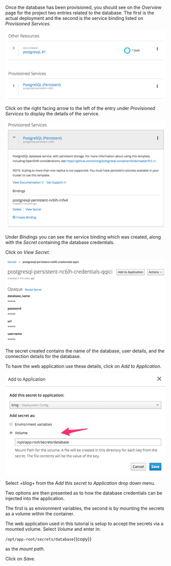 Once the database has been provisioned, you should see on the _Overview_ page for the project two entries related to the database. The first is the actual deployment and the second is the service binding listed on _Provisioned Services_.

![Database Provisioned](../../assets/intro-openshift/service-binding/05-postgresql-provisioned.png)

Click on the right facing arrow to the left of the entry under _Provisioned Services_ to display the details of the service.

![Database Expanded](../../assets/intro-openshift/service-binding/05-postgresql-expanded.png)

Under _Bindings_ you can see the service binding which was created, along with the _Secret_ containing the database credentials.

Click on _View Secret_.

![Database Secret](../../assets/intro-openshift/service-binding/05-postgresql-secret.png)

The secret created contains the name of the database, user details, and the connection details for the database.

To have the web application use these details, click on _Add to Application_.

![Add to Application](../../assets/intro-openshift/service-binding/05-add-to-application.png)

Select +blog+ from the _Add this secret to Application_ drop down menu.

Two options are then presented as to how the database credentials can be injected into the application.

The first is as environment variables, the second is by mounting the secrets as a volume within the container.

The web application used in this tutorial is setup to accept the secrets via a mounted volume. Select _Volume_ and enter in:

``/opt/app-root/secrets/database``{{copy}}

as the _mount path_.

Click on _Save_.
